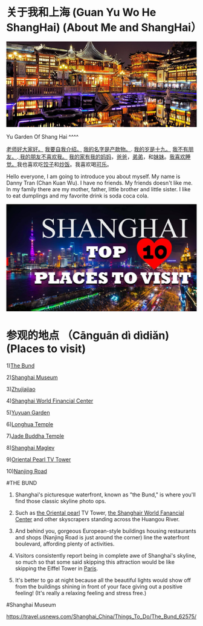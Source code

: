 # 关于我和上海 (Guan Yu Wo He ShangHai) (About Me and ShangHai）

![Yu Garden Art](./Yu-Garden-arti.jpg)

Yu Garden Of Shang Hai ^^^^

[老师好大家好。](https://www.helloeveryone.studio/) [我要自我介绍。](https://notascaredycat.wordpress.com/2014/05/06/allow-me-to-introduce-myself/) [我的名字是产款物。](https://www.thoughtco.com/what-to-know-about-german-names-1444327). [我的岁是十九。](http://www.sohu.com/a/136143692_639367) [我不有朋友。](https://www.pinterest.com/pin/312789136602685460/).[ 我的朋友不喜欢我。](http://smszoo.com/hate-poems-friends-cheating-betrayal-friendship.html) [我的家有我的妈妈](https://www.pinclipart.com/pindetail/biRJTi_graphic-library-stock-2017-drawing-mothers-day-happy/)，[爸爸](https://www.history.com/topics/holidays/fathers-day)，[弟弟](https://en.wikipedia.org/wiki/Little_Brother_(group))，和[妹妹](http://www.dinelittlesister.com/)。[我喜欢睡觉。](https://www.clipartwiki.com/iclip/bwoTo_sleep-icon-clipart-sleep-icon/)我也喜欢吃[饺子](https://eatnorth.com/diana-ng/chinese-napa-cabbage-and-pork-dumplings-jiaozi)和[炒饭](https://www.google.com/search?q=chao+fan&tbm=isch&ved=2ahUKEwirxuen4aDlAhUWVFkKHdtzCIwQ2-cCegQIABAA&oq=chao+fan&gs_l=img.3..0l10.28820.29790..30020...0.0..0.73.508.8......0....1..gws-wiz-img.......35i39j0i67j0i131j0i3j0i10.SozGYeNeJb4&ei=TQqnXevrMZao5QLb56HgCA&bih=864&biw=1280&rlz=1C1CHBF_enUS853US870&safe=strict#imgrc=2eQcXCy3ZFmMVM)。我喜欢喝[可乐](https://www.walmart.com/ip/Coca-Cola-Classic-Soda-3L/16777273)。

Hello everyone, I am going to introduce you about myself. My name is Danny Tran (Chan Kuan Wu). I have no friends. My friends doesn't like me. In my family there are my mother, father, little brother and little sister. I like to eat dumplings and my favorite drink is soda coca cola.



![ShangHai](./top-10-places-to-visit-in-shang-hai.jpg)


# 参观的地点 （Cānguān dì dìdiǎn) (Places to visit)

1)[The Bund](https://travel.usnews.com/Shanghai_China/Things_To_Do/The_Bund_62575/)

2)[Shanghai Museum](https://travel.usnews.com/Shanghai_China/Things_To_Do/Shanghai_Museum_62573/)

3)[Zhujiajiao](https://travel.usnews.com/Shanghai_China/Things_To_Do/Shanghai_Museum_62573/)

4)[Shanghai World Financial Center](https://travel.usnews.com/Shanghai_China/Things_To_Do/Shanghai_World_Financial_Center_62571/)

5)[Yuyuan Garden](https://travel.usnews.com/Shanghai_China/Things_To_Do/Yuyuan_Garden_62576/)

6)[Longhua Temple](https://travel.usnews.com/Shanghai_China/Things_To_Do/Longhua_Temple_62586/)

7)[Jade Buddha Temple](https://travel.usnews.com/Shanghai_China/Things_To_Do/Jade_Buddha_Temple_62585/)

8)[Shanghai Maglev](https://travel.usnews.com/Shanghai_China/Things_To_Do/Shanghai_Maglev_62577/)

9)[Oriental Pearl TV Tower](https://travel.usnews.com/Shanghai_China/Things_To_Do/Oriental_Pearl_TV_Tower_62572/0)

10)[Nanjing Road](https://travel.usnews.com/Shanghai_China/Things_To_Do/Nanjing_Road_62574/)

#THE BUND

1. Shanghai's picturesque waterfront, known as "the Bund," is where you'll find those classic skyline photo ops.

2.  Such as [the Oriental pearl](https://travel.usnews.com/Shanghai_China/Things_To_Do/Oriental_Pearl_TV_Tower_62572/) TV Tower, [the Shanghair World Fanancial Center](https://travel.usnews.com/Shanghai_China/Things_To_Do/Shanghai_World_Financial_Center_62571/) and other skyscrapers standing across the Huangou River.

3.  And behind you, gorgeous European-style buildings housing restaurants and shops (Nanjing Road is just around the corner) line the waterfront boulevard, affording plenty of activities.

4.  Visitors consistently report being in complete awe of Shanghai's skyline, so much so that some said skipping this attraction would be like skipping the Eiffel Tower in [Paris](https://travel.usnews.com/Paris_France/).

5.  It's better to go at night because all the beautiful lights would show off from the buildings shining in front of your face giving out a positive feeling! (It's really a relaxing feeling and stress free.)

#Shanghai Museum

https://travel.usnews.com/Shanghai_China/Things_To_Do/The_Bund_62575/
